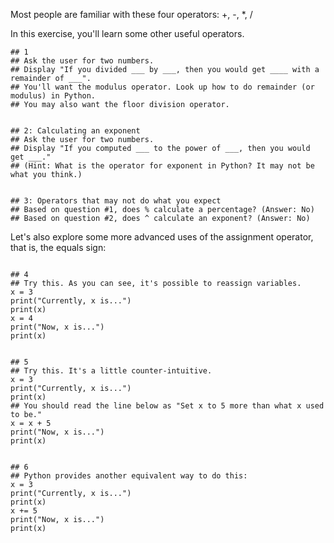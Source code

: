 Most people are familiar with these four operators: +, -, *, /

In this exercise, you'll learn some other useful operators.


```python3
## 1
## Ask the user for two numbers.
## Display "If you divided ___ by ___, then you would get ____ with a remainder of ___".
## You'll want the modulus operator. Look up how to do remainder (or modulus) in Python.
## You may also want the floor division operator.


## 2: Calculating an exponent
## Ask the user for two numbers.
## Display "If you computed ___ to the power of ___, then you would get ___."
## (Hint: What is the operator for exponent in Python? It may not be what you think.)


## 3: Operators that may not do what you expect
## Based on question #1, does % calculate a percentage? (Answer: No)
## Based on question #2, does ^ calculate an exponent? (Answer: No)

```

Let's also explore some more advanced uses of the assignment operator, that is, the equals sign:

```python3

## 4
## Try this. As you can see, it's possible to reassign variables.
x = 3
print("Currently, x is...")
print(x)
x = 4
print("Now, x is...")
print(x)


## 5
## Try this. It's a little counter-intuitive.
x = 3
print("Currently, x is...")
print(x)
## You should read the line below as "Set x to 5 more than what x used to be."
x = x + 5
print("Now, x is...")
print(x)


## 6
## Python provides another equivalent way to do this:
x = 3
print("Currently, x is...")
print(x)
x += 5
print("Now, x is...")
print(x)

```
